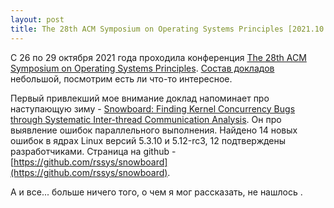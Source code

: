 ```yaml
---
layout: post
title: The 28th ACM Symposium on Operating Systems Principles [2021.10.26-29]
---
```

С 26 по 29 октября 2021 года проходила конференция  [The 28th ACM Symposium on Operating Systems Principles](https://sosp2021.mpi-sws.org/). [Состав докладов](https://sosp2021.mpi-sws.org/program.html) небольшой, посмотрим есть ли что-то интересное. 

Первый привлекший мое внимание доклад напоминает про наступающую зиму - [Snowboard: Finding Kernel Concurrency Bugs through Systematic Inter-thread Communication Analysis](https://dl.acm.org/doi/pdf/10.1145/3477132.3483549). Он про выявление ошибок параллельного выполнения. Найдено 14 новых ошибок в ядрах Linux
версий 5.3.10 и 5.12-rc3, 12 подтверждены разработчиками. Страница на github - [https://github.com/rssys/snowboard](https://github.com/rssys/snowboard).

А и все... больше ничего того, о чем я мог рассказать, не нашлось .
